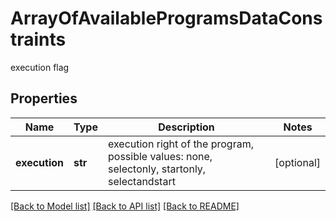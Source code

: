 # ArrayOfAvailableProgramsDataConstraints

execution flag
## Properties
Name | Type | Description | Notes
------------ | ------------- | ------------- | -------------
**execution** | **str** | execution right of the program, possible values: none, selectonly, startonly, selectandstart  | [optional] 

[[Back to Model list]](../README.md#documentation-for-models) [[Back to API list]](../README.md#documentation-for-api-endpoints) [[Back to README]](../README.md)


